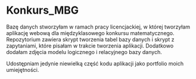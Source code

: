 # Konkurs_MBG
Bazę danych stworzyłam w ramach pracy licencjackiej, w której tworzyłam aplikację webową dla międzyklasowego konkursu matematycznego.
Repozytorium zawiera skrypt tworzenia tabel bazy danych i skrypt z zapytaniami, które pisałam w trakcie tworzenia aplikacji.
Dodatkowo dodałam zdjęcia modelu logicznego i relacyjnego bazy danych.

Udostępniam jedynie niewielką część kodu aplikacji jako portfolio moich umiejętności.
